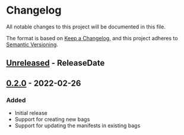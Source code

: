 # Changelog

All notable changes to this project will be documented in this file.

The format is based on [Keep a
Changelog](https://keepachangelog.com/en/1.0.0/), and this project
adheres to [Semantic Versioning](https://semver.org/spec/v2.0.0.html).

<!-- next-header -->

## [Unreleased] - ReleaseDate

## [0.2.0] - 2022-02-26

### Added

- Initial release
- Support for creating new bags
- Support for updating the manifests in existing bags

<!-- next-url -->
[Unreleased]: https://github.com/pwinckles/bagr/compare/v0.2.0...HEAD
[0.2.0]: https://github.com/pwinckles/bagr/compare/v0.1.0...v0.2.0
